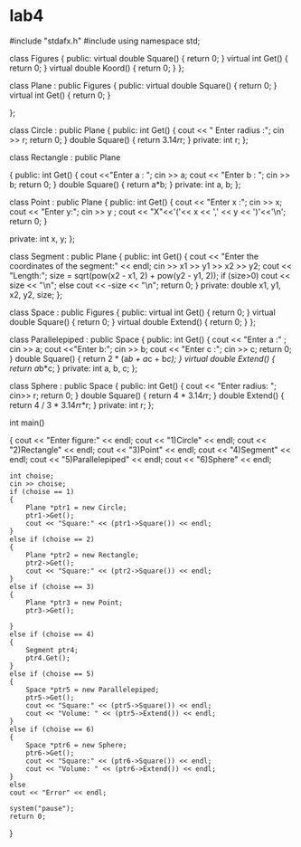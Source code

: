 # lab4

#include "stdafx.h"
#include <iostream>
using namespace std;

class Figures
{
public:
	virtual double Square()
	{
		return 0;
	}
	virtual int Get()
	{
		return 0;
	}
	virtual double Koord()
	{
		return 0;
	}
};

class Plane : public Figures
{
public:
	virtual double Square()
	{
		return 0;
	}
	virtual int Get()
	{
		return 0;
	}

};

class Circle : public Plane
{
public:
	int Get()
	{
		cout << " Enter radius :";
		cin >> r;
		return 0;
	}
	double Square()
	{
		return 3.14*r*r;
	}
private:
	int r;
};

class Rectangle : public Plane

{
public:
	int Get()
	{
		cout <<"Enter a : ";
		cin >> a;
		cout << "Enter  b : ";
		cin >> b;
		return 0;
	}
	double Square()
	{
		return a*b;
	}
private:
	int a, b;
};

class Point : public Plane
{
public:
	int Get()
	{
		cout << "Enter x :";
		cin >> x;
		cout << "Enter  y:";
		cin >> y ;
		cout << "X"<<'('<< x << ',' << y << ')'<<'\n';
		return 0;
	}
	
private: int x, y;
};

class Segment : public Plane
{
public:
	int Get()
	{
		cout << "Enter the coordinates of the segment:" << endl;
		cin >> x1 >> y1 >> x2 >> y2;
		cout << "Length:";
		size = sqrt(pow(x2 - x1, 2) + pow(y2 - y1, 2));
		if (size>0) cout << size << "\n";
		else cout << -size << "\n";
		return 0;
}
private:
	double x1, y1, x2, y2, size;
};

class Space : public Figures
{
public:
	virtual int Get()
	{
		return 0;
	}
	virtual double Square()
	{
		return 0;
	}
	virtual double Extend()
	{
		return 0;
	}
};

class Parallelepiped : public Space
{
public:
	int Get()
	{
		cout << "Enter a :" ;
		cin >> a;
		cout <<"Enter  b:";
		cin >> b;
		cout << "Enter c :";
		cin >> c;
		return 0;
	}
	double Square()
	{
		return 2 * (a*b + a*c + b*c);
	}
	virtual double Extend()
	{
		return a*b*c;
	}
private:
	int a, b, c;
};

class Sphere : public Space
{
public:
	int Get()
	{
		cout << "Enter radius: ";
		cin>> r;
		return 0;
	}
	double Square()
	{
		return 4 * 3.14*r*r;
	}
	double Extend()
	{
		return 4 / 3 * 3.14*r*r*r;
	}
private:
	int r;
};

int main()

{
	cout << "Enter figure:" << endl;
	cout << "1)Circle" << endl;
	cout << "2)Rectangle" << endl;
	cout << "3)Point" << endl;
	cout << "4)Segment" << endl;
	cout << "5)Parallelepiped" << endl;
	cout << "6)Sphere" << endl;

	int choise;
	cin >> choise;
	if (choise == 1)
	{
		Plane *ptr1 = new Circle;
		ptr1->Get();
		cout << "Square:" << (ptr1->Square()) << endl;
	}
	else if (choise == 2)
	{
		Plane *ptr2 = new Rectangle;
		ptr2->Get();
		cout << "Square:" << (ptr2->Square()) << endl;
	}
	else if (choise == 3)
	{
		Plane *ptr3 = new Point;
		ptr3->Get();
		
	}
	else if (choise == 4)
	{
		Segment ptr4;
		ptr4.Get();
	}
	else if (choise == 5)
	{
		Space *ptr5 = new Parallelepiped;
		ptr5->Get();
		cout << "Square:" << (ptr5->Square()) << endl;
		cout << "Volume: " << (ptr5->Extend()) << endl;
	}
	else if (choise == 6)
	{
		Space *ptr6 = new Sphere;
		ptr6->Get();
		cout << "Square:" << (ptr6->Square()) << endl;
		cout << "Volume: " << (ptr6->Extend()) << endl;
	}
	else
	cout << "Error" << endl;

	system("pause");
	return 0;
}
